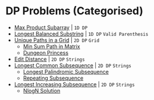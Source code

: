 # DP Problems (Categorised)

- [Max Product Subarray](Day-69/HW_2.py) | `1D DP`
- [Longest Balanced Substring](Day-69/HW_3.py) | `1D DP` `Valid Parenthesis`
- [Unique Paths in a Grid](Day-71/CW_1.py) | `2D DP` `Grid`
  - [Min Sum Path in Matrix](Day-71/HW_2.py)
  - [Dungeon Princess](Day-71/HW_3.py)
- [Edit Distance](Day-71/CW_2.py) | `2D DP` `Strings`
- [Longest Common Subsequence](Day-71/CW_3.py) | `2D DP` `Strings`
  - [Longest Palindromic Subsequence](Day-71/HW_1.py)
  - [Repeating Subsequence](Day-71/HW_4.py)
- [Longest Increasing Subsequence](Day-71/CW_4.py) | `2D DP` `Strings`
  - [NlogN Solution](Day-71/CW_5.py)
